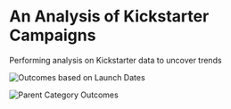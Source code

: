 # An Analysis of Kickstarter Campaigns
Performing analysis on Kickstarter data to uncover trends

![Outcomes based on Launch Dates](github.com/rjchiang/kickstarter-analysis/Outcomes%20based%20on%20Launch%20Dates.png)

![Parent Category Outcomes](github.com/rjchiang/kickstarter-analysis/Parent%20Category%20Outcomes.png)
